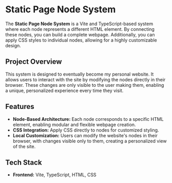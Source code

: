 # Static Page Node System

The **Static Page Node System** is a Vite and TypeScript-based system where each node represents a different HTML element. By connecting these nodes, you can build a complete webpage. Additionally, you can apply CSS styles to individual nodes, allowing for a highly customizable design.

## Project Overview

This system is designed to eventually become my personal website. It allows users to interact with the site by modifying the nodes directly in their browser. These changes are only visible to the user making them, enabling a unique, personalized experience every time they visit.

## Features

- **Node-Based Architecture:** Each node corresponds to a specific HTML element, enabling modular and flexible webpage creation.
- **CSS Integration:** Apply CSS directly to nodes for customized styling.
- **Local Customization:** Users can modify the website's nodes in their browser, with changes visible only to them, creating a personalized view of the site.

## Tech Stack

- **Frontend:** Vite, TypeScript, HTML, CSS
